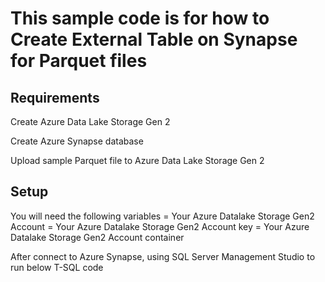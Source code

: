 # This sample code is for how to Create  External Table on Synapse for Parquet files

## Requirements
Create Azure Data Lake Storage Gen 2

Create Azure Synapse database

Upload sample Parquet file to Azure Data Lake Storage Gen 2

## Setup 
You will need the following variables
<MyADLSGen2Account> = Your Azure Datalake Storage Gen2 Account 
<MyADLSGen2Key> = Your Azure Datalake Storage Gen2 Account key
<MyCondainerName> = Your Azure Datalake Storage Gen2 Account container

After connect to Azure Synapse, using SQL Server Management Studio to run below T-SQL code


